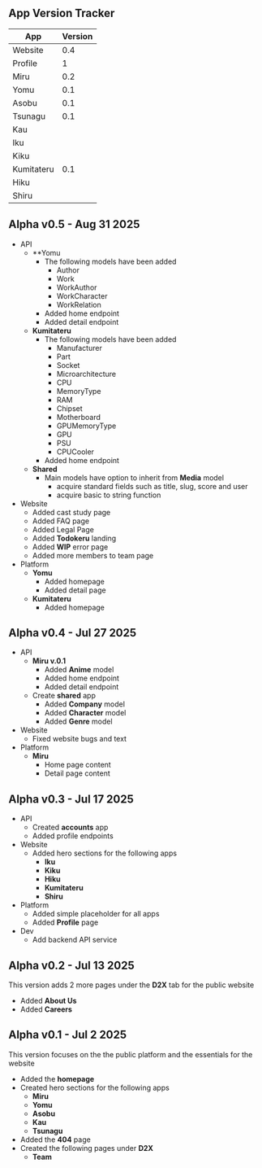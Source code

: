 ## App Version Tracker
| App        | Version |
| ---------- | ------- |
| Website    | 0.4     |
| Profile    | 1       |
| Miru       | 0.2     |
| Yomu       | 0.1     |
| Asobu      | 0.1     |
| Tsunagu    | 0.1     |
| Kau        |         |
| Iku        |         |
| Kiku       |         |
| Kumitateru | 0.1     |
| Hiku       |         |
| Shiru      |         |

## Alpha v0.5 - Aug 31 2025
- API
	-  **Yomu
		- The following models have been added
			- Author
			- Work
			- WorkAuthor
			- WorkCharacter
			- WorkRelation
		- Added home endpoint
		- Added detail endpoint
	- **Kumitateru**
		- The following models have been added
			- Manufacturer
			- Part
			- Socket
			- Microarchitecture
			- CPU
			- MemoryType
			- RAM
			- Chipset
			- Motherboard
			- GPUMemoryType
			- GPU
			- PSU
			- CPUCooler
		- Added home endpoint
	- **Shared**
		- Main models have option to inherit from **Media** model
			- acquire standard fields such as title, slug, score and user
			- acquire basic to string function
- Website
	- Added cast study page
	- Added FAQ page
	- Added Legal Page
	- Added **Todokeru** landing
	- Added **WIP** error page
	- Added more members to team page
- Platform
	- **Yomu**
		- Added homepage
		- Added detail page
	- **Kumitateru**
		- Added homepage
## Alpha v0.4 - Jul 27 2025
- API
	-  **Miru v.0.1**
		- Added **Anime** model
		- Added home endpoint
		- Added detail endpoint
	- Create **shared** app
		- Added **Company** model
		- Added **Character** model
		- Added **Genre** model
- Website
	- Fixed website bugs and text
- Platform
	- **Miru**
		- Home page content
		- Detail page content
## Alpha v0.3 - Jul 17 2025
- API
	-  Created **accounts** app
	- Added profile endpoints
- Website
	- Added hero sections for the following apps
		- **Iku**
		- **Kiku**
		- **Hiku**
		- **Kumitateru**
		- **Shiru**
- Platform
	- Added simple placeholder for all apps
	- Added **Profile** page
- Dev
	- Add backend API service
## Alpha v0.2 - Jul 13 2025
This version adds 2 more pages under the **D2X** tab for the public website
- Added **About Us**
- Added **Careers**
## Alpha v0.1 - Jul 2 2025
This version focuses on the the public platform and the essentials for the website
- Added the **homepage**
- Created hero sections for the following apps
	- **Miru**
	- **Yomu**
	- **Asobu**
	- **Kau**
	- **Tsunagu**
- Added the **404** page
- Created the following pages under **D2X**
	- **Team**

